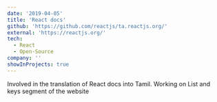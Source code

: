 ```yaml
---
date: '2019-04-05'
title: 'React docs'
github: 'https://github.com/reactjs/ta.reactjs.org/'
external: 'https://reactjs.org/'
tech:
  - React
  - Open-Source
company: ''
showInProjects: true
---
```


Involved in the translation of React docs into Tamil. Working on List and keys segment of the website
